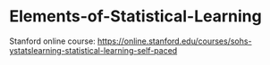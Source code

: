 # Elements-of-Statistical-Learning
Stanford online course: https://online.stanford.edu/courses/sohs-ystatslearning-statistical-learning-self-paced
